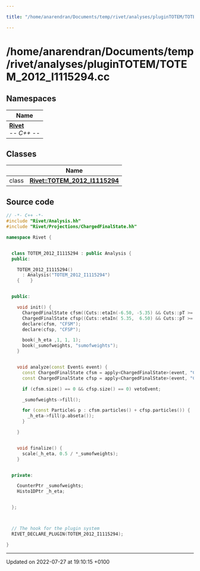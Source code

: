 ```yaml
---

title: "/home/anarendran/Documents/temp/rivet/analyses/pluginTOTEM/TOTEM_2012_I1115294.cc"

---
```


# /home/anarendran/Documents/temp/rivet/analyses/pluginTOTEM/TOTEM_2012_I1115294.cc



## Namespaces

| Name           |
| -------------- |
| **[Rivet](http://example.org/namespaces/namespacerivet/)** <br>-*- C++ -*-  |

## Classes

|                | Name           |
| -------------- | -------------- |
| class | **[Rivet::TOTEM_2012_I1115294](http://example.org/classes/classrivet_1_1totem__2012__i1115294/)**  |




## Source code

```cpp
// -*- C++ -*-
#include "Rivet/Analysis.hh"
#include "Rivet/Projections/ChargedFinalState.hh"

namespace Rivet {


  class TOTEM_2012_I1115294 : public Analysis {
  public:

    TOTEM_2012_I1115294()
      : Analysis("TOTEM_2012_I1115294")
    {    }


  public:

    void init() {
      ChargedFinalState cfsm((Cuts::etaIn(-6.50, -5.35) && Cuts::pT >=  40.*MeV));
      ChargedFinalState cfsp((Cuts::etaIn( 5.35,  6.50) && Cuts::pT >=  40.*MeV));
      declare(cfsm, "CFSM");
      declare(cfsp, "CFSP");

      book(_h_eta ,1, 1, 1);
      book(_sumofweights, "sumofweights");
    }


    void analyze(const Event& event) {
      const ChargedFinalState cfsm = apply<ChargedFinalState>(event, "CFSM");
      const ChargedFinalState cfsp = apply<ChargedFinalState>(event, "CFSP");

      if (cfsm.size() == 0 && cfsp.size() == 0) vetoEvent;

      _sumofweights->fill();

      for (const Particle& p : cfsm.particles() + cfsp.particles()) {
        _h_eta->fill(p.abseta());
      }

    }


    void finalize() {
      scale(_h_eta, 0.5 / *_sumofweights);
    }


  private:

    CounterPtr _sumofweights;
    Histo1DPtr _h_eta;


  };



  // The hook for the plugin system
  RIVET_DECLARE_PLUGIN(TOTEM_2012_I1115294);

}
```


-------------------------------

Updated on 2022-07-27 at 19:10:15 +0100
